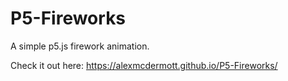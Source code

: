 # P5-Fireworks
A simple p5.js firework animation.

Check it out here: https://alexmcdermott.github.io/P5-Fireworks/
